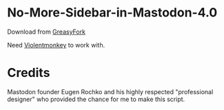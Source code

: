 # No-More-Sidebar-in-Mastodon-4.0

Download from [GreasyFork](https://greasyfork.org/en/scripts/454048-no-more-sidebar-in-mastodon-4-0)

Need [Violentmonkey](https://violentmonkey.github.io/get-it/) to work with.

# Credits

Mastodon founder Eugen Rochko and his highly respected "professional designer"
who provided the chance for me to make this script.
